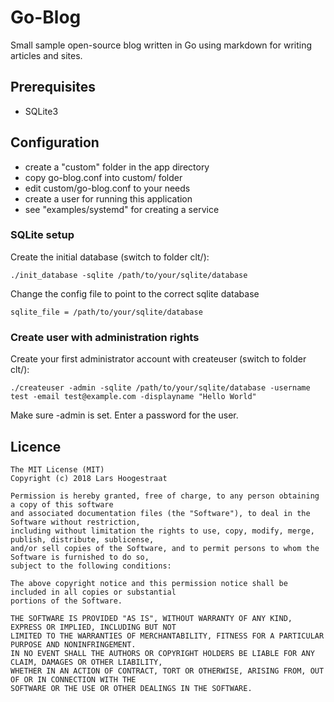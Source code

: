 Go-Blog
====

Small sample open-source blog written in Go using markdown for writing articles and sites.

Prerequisites
--------

 * SQLite3


Configuration
--------
 * create a "custom" folder in the app directory
 * copy go-blog.conf into custom/ folder
 * edit custom/go-blog.conf to your needs
 * create a user for running this application
 * see "examples/systemd" for creating a service 

### SQLite setup ###

Create the initial database (switch to folder clt/): 

~~~
./init_database -sqlite /path/to/your/sqlite/database 
~~~

Change the config file to point to the correct sqlite database

~~~
sqlite_file = /path/to/your/sqlite/database
~~~

### Create user with administration rights ###

Create your first administrator account with createuser (switch to folder clt/):

~~~
./createuser -admin -sqlite /path/to/your/sqlite/database -username test -email test@example.com -displayname "Hello World" 
~~~

Make sure -admin is set. Enter a password for the user.

Licence
-------
    The MIT License (MIT)
    Copyright (c) 2018 Lars Hoogestraat

    Permission is hereby granted, free of charge, to any person obtaining a copy of this software
    and associated documentation files (the "Software"), to deal in the Software without restriction,
    including without limitation the rights to use, copy, modify, merge, publish, distribute, sublicense,
    and/or sell copies of the Software, and to permit persons to whom the Software is furnished to do so,
    subject to the following conditions:

    The above copyright notice and this permission notice shall be included in all copies or substantial
    portions of the Software.

    THE SOFTWARE IS PROVIDED "AS IS", WITHOUT WARRANTY OF ANY KIND, EXPRESS OR IMPLIED, INCLUDING BUT NOT
    LIMITED TO THE WARRANTIES OF MERCHANTABILITY, FITNESS FOR A PARTICULAR PURPOSE AND NONINFRINGEMENT.
    IN NO EVENT SHALL THE AUTHORS OR COPYRIGHT HOLDERS BE LIABLE FOR ANY CLAIM, DAMAGES OR OTHER LIABILITY,
    WHETHER IN AN ACTION OF CONTRACT, TORT OR OTHERWISE, ARISING FROM, OUT OF OR IN CONNECTION WITH THE
    SOFTWARE OR THE USE OR OTHER DEALINGS IN THE SOFTWARE.
